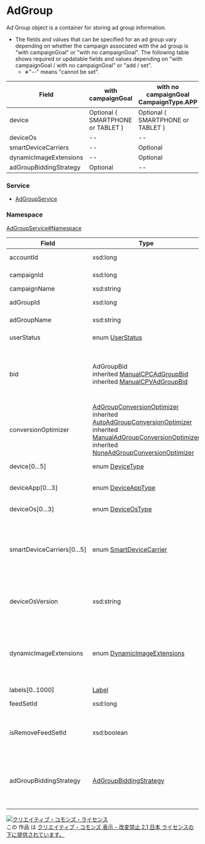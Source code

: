 

# AdGroup

Ad Group object is a container for storing ad group information.<br/>

- The fields and values that can be specified for an ad group vary depending on whether the campaign associated with the ad group is "with campaignGoal" or "with no campaignGoal". The following table shows required or updatable fields and values depending on "with campaignGoal / with no campaignGoal" or "add / set".
   - &lowast;"--" means "cannot be set".

| Field                  | with campaignGoal<br>             | with no campaignGoal<br>CampaignType.APP | with no campaignGoal<br>CampaignType.STANDARD |
| ---     | ---                | ---                       | ---                            |
| device                 | Optional ( SMARTPHONE or TABLET ) | Optional ( SMARTPHONE or TABLET )        | Optional ( DESKTOP or WAP_MOBILE or NONE )    |
| deviceOs               | --                      | --                             | --                                  |
| smartDeviceCarriers    | --                      | Optional                                 | Optional                                      |
| dynamicImageExtensions | --                      | Optional                                 | Optional                                      |
| adGroupBiddingStrategy | Optional                          | --                             | --                                  |

        

### Service

+ [AdGroupService](../../services/AdGroupService.md)

### Namespace

[AdGroupService#Namespace](../../services/AdGroupService.md#namespace)

| Field | Type | Description | response | add | set | remove |
| ----- | ---- | ----------- | -------- | --------- | --------- | --------- |
| accountId | xsd:long | Account ID. | yes | Requirement | Requirement<br/>NotUpdatable | Requirement<br/>NotUpdatable | |
| campaignId | xsd:long | Campaign ID. | yes | Requirement | Requirement<br/>NotUpdatable | Requirement<br/>NotUpdatable | |
| campaignName | xsd:string | Campaign name. | yes | Ignore | Ignore | Ignore | |
| adGroupId | xsd:long | Ad group ID. | yes | Ignore | Requirement<br/>NotUpdatable | Requirement<br/>NotUpdatable | |
| adGroupName | xsd:string | Ad group name. | yes | Requirement | Optional<br/>Updatable | Ignore | |
| userStatus | enum [UserStatus](./UserStatus.md) | Delivery status. | yes | Requirement | Optional<br/>Updatable | Ignore | |
| bid | AdGroupBid<br>inherited [ManualCPCAdGroupBid](./ManualCPCAdGroupBid.md)<br>inherited [ManualCPVAdGroupBid](./ManualCPVAdGroupBid.md) | Bid amount. | yes | Optional<br>*For ad groups under campaigns with campaignGoal: Cannot be set | Optional<br>*For ad groups under campaigns with campaignGoal: Cannot be set | Ignore | |
| conversionOptimizer | [AdGroupConversionOptimizer](./AdGroupConversionOptimizer.md)<br>inherited [AutoAdGroupConversionOptimizer](./AutoAdGroupConversionOptimizer.md)<br>inherited [ManualAdGroupConversionOptimizer](./ManualAdGroupConversionOptimizer.md)<br>inherited [NoneAdGroupConversionOptimizer](./NoneAdGroupConversionOptimizer.md) | Conversion optimize. | yes | Optional<br/>Default : NoneAdGroupConversionOptimizer | Optional<br/>Updatable | Ignore | |
| device[0...5] | enum [DeviceType](./DeviceType.md) | Type of device for ad delivery. | yes | Requirement | Optional<br/>Updatable | Ignore | |
| deviceApp[0...3] | enum [DeviceAppType](./DeviceAppType.md) | Type of Application for ad delivery. | yes | Optional | Optional<br/>Updatable | Ignore | |
| deviceOs[0...3] | enum [DeviceOsType](./DeviceOsType.md) | Type of OS for ad delivery. | yes | Optional | Optional<br/>Updatable | Ignore | |
| smartDeviceCarriers[0...5] | enum [SmartDeviceCarrier](./SmartDeviceCarrier.md) | Type of mobile carrier for ad delivery. | yes | Optional<br>*For ad groups under campaigns with campaignGoal: Cannot be set | Optional<br/>Updatable<br>*For ad groups under campaigns with campaignGoal: Cannot be set | Ignore | |
| deviceOsVersion | xsd:string | OS version<br/>∗To specify null as deviceOsVersion: &#34;NONE&#34; | yes | Optional | Optional<br/>Updatable | Ignore | |
| dynamicImageExtensions | enum [DynamicImageExtensions](./DynamicImageExtensions.md) | Flag of Dynamic Image Extensions.<br/>∗Default is set as &#34;PAUSED&#34;. | yes | Optional<br>*For ad groups under campaigns with campaignGoal: Cannot be set | Optional<br/>Updatable<br>*For ad groups under campaigns with campaignGoal: Cannot be set | Ignore | |
| labels[0..1000] | [Label](./Label.md) | Label. | yes | Ignore | Ignore | Ignore | |
| feedSetId | xsd:long | Feed set ID | yes | Optional | Optional<br/>Updatable | Ignore | |
| isRemoveFeedSetId | xsd:boolean | Remove association with feed set ∗Stop delivery | yes | Optional | Optional<br/>Updatable<br><br>  ∗Default value<br>  -false<br> | Ignore | |
| adGroupBiddingStrategy | [AdGroupBiddingStrategy](./AdGroupBiddingStrategy.md) | Ad group bid strategy | yes | Optional<br>*For ad groups under campaigns with no campaignGoal: Cannot be set | Optional<br>*For ad groups under campaigns with no campaignGoal: Cannot be set | Ignore | |

<a rel="license" href="http://creativecommons.org/licenses/by-nd/2.1/jp/"><img alt="クリエイティブ・コモンズ・ライセンス" style="border-width:0" src="https://i.creativecommons.org/l/by-nd/2.1/jp/88x31.png" /></a><br />この 作品 は <a rel="license" href="http://creativecommons.org/licenses/by-nd/2.1/jp/">クリエイティブ・コモンズ 表示 - 改変禁止 2.1 日本 ライセンスの下に提供されています。</a>
